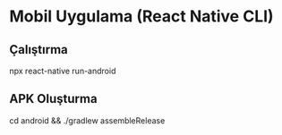 # Mobil Uygulama (React Native CLI)

## Çalıştırma
npx react-native run-android

## APK Oluşturma
cd android && ./gradlew assembleRelease